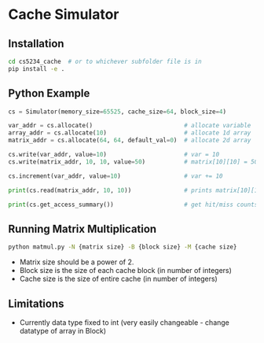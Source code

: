 # Cache Simulator

## Installation

```bash
cd cs5234_cache  # or to whichever subfolder file is in
pip install -e .
```

## Python Example

```python
cs = Simulator(memory_size=65525, cache_size=64, block_size=4)

var_addr = cs.allocate()                          # allocate variable
array_addr = cs.allocate(10)                      # allocate 1d array
matrix_addr = cs.allocate(64, 64, default_val=0)  # allocate 2d array

cs.write(var_addr, value=10)                      # var = 10
cs.write(matrix_addr, 10, 10, value=50)           # matrix[10][10] = 50

cs.increment(var_addr, value=10)                  # var += 10

print(cs.read(matrix_addr, 10, 10))               # prints matrix[10][10]

print(cs.get_access_summary())                    # get hit/miss counts
```

## Running Matrix Multiplication

```bash
python matmul.py -N {matrix size} -B {block size} -M {cache size}
```

- Matrix size should be a power of 2.
- Block size is the size of each cache block (in number of integers)
- Cache size is the size of entire cache (in number of integers)

## Limitations

- Currently data type fixed to int (very easily changeable - change datatype of array in Block)
